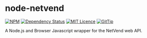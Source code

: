 node-netvend
============
[![NPM](http://img.shields.io/npm/v/netvend.svg)](https://www.npmjs.org/package/netvend) [![Dependency Status](https://david-dm.org/netvend/node-netvend.png)](https://david-dm.org/netvend/node-netvend) [![MIT Licence](http://img.shields.io/badge/license-MIT-red.svg)](http://opensource.org/licenses/MIT) [![GitTip](http://img.shields.io/gittip/BardiHarborow.svg)](https://www.gittip.com/BardiHarborow/)

A Node.js and Browser Javascript wrapper for the NetVend web API.

